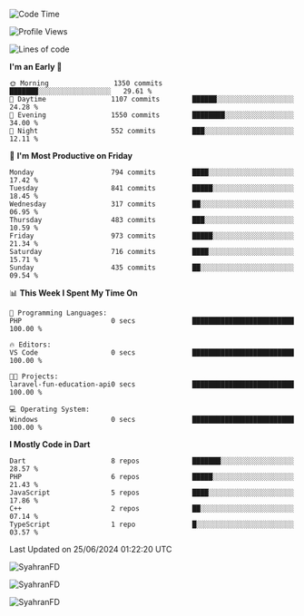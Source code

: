 <!--START_SECTION:waka-->
![Code Time](http://img.shields.io/badge/Code%20Time-317%20hrs%2015%20mins-blue)

![Profile Views](http://img.shields.io/badge/Profile%20Views-0-blue)

![Lines of code](https://img.shields.io/badge/From%20Hello%20World%20I%27ve%20Written-2.3%20million%20lines%20of%20code-blue)

**I'm an Early 🐤** 

```text
🌞 Morning                1350 commits        ███████░░░░░░░░░░░░░░░░░░   29.61 % 
🌆 Daytime                1107 commits        ██████░░░░░░░░░░░░░░░░░░░   24.28 % 
🌃 Evening                1550 commits        ████████░░░░░░░░░░░░░░░░░   34.00 % 
🌙 Night                  552 commits         ███░░░░░░░░░░░░░░░░░░░░░░   12.11 % 
```
📅 **I'm Most Productive on Friday** 

```text
Monday                   794 commits         ████░░░░░░░░░░░░░░░░░░░░░   17.42 % 
Tuesday                  841 commits         █████░░░░░░░░░░░░░░░░░░░░   18.45 % 
Wednesday                317 commits         ██░░░░░░░░░░░░░░░░░░░░░░░   06.95 % 
Thursday                 483 commits         ███░░░░░░░░░░░░░░░░░░░░░░   10.59 % 
Friday                   973 commits         █████░░░░░░░░░░░░░░░░░░░░   21.34 % 
Saturday                 716 commits         ████░░░░░░░░░░░░░░░░░░░░░   15.71 % 
Sunday                   435 commits         ██░░░░░░░░░░░░░░░░░░░░░░░   09.54 % 
```


📊 **This Week I Spent My Time On** 

```text
💬 Programming Languages: 
PHP                      0 secs              █████████████████████████   100.00 % 

🔥 Editors: 
VS Code                  0 secs              █████████████████████████   100.00 % 

🐱‍💻 Projects: 
laravel-fun-education-api0 secs              █████████████████████████   100.00 % 

💻 Operating System: 
Windows                  0 secs              █████████████████████████   100.00 % 
```

**I Mostly Code in Dart** 

```text
Dart                     8 repos             ███████░░░░░░░░░░░░░░░░░░   28.57 % 
PHP                      6 repos             █████░░░░░░░░░░░░░░░░░░░░   21.43 % 
JavaScript               5 repos             ████░░░░░░░░░░░░░░░░░░░░░   17.86 % 
C++                      2 repos             ██░░░░░░░░░░░░░░░░░░░░░░░   07.14 % 
TypeScript               1 repo              █░░░░░░░░░░░░░░░░░░░░░░░░   03.57 % 
```




 Last Updated on 25/06/2024 01:22:20 UTC
<!--END_SECTION:waka-->

<p align="left">
  <img src="https://github-readme-stats.vercel.app/api/top-langs?username=SyahranFD&layout=donut&hide=C%2B%2B,CMake,css&show_icons=true&locale=en&&theme=blueberry" alt="SyahranFD" />
</p>

<p align="left">
  <img src="https://github-readme-stats.vercel.app/api?username=SyahranFD&show_icons=true&locale=en&theme=blueberry" alt="SyahranFD" />
</p>

<p align="left">
  <img src="https://streak-stats.demolab.com/?user=SyahranFD&theme=blueberry" alt="SyahranFD"/>
</p>
